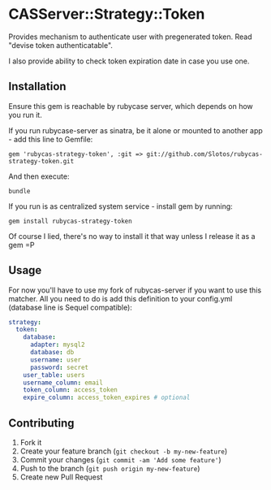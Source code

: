 # CASServer::Strategy::Token

Provides mechanism to authenticate user with pregenerated token. Read "devise token authenticatable".

I also provide ability to check token expiration date in case you use one.

## Installation

Ensure this gem is reachable by rubycase server, which depends on how you run it.

If you run rubycase-server as sinatra, be it alone or mounted to another app - add this line to Gemfile:

    gem 'rubycas-strategy-token', :git => git://github.com/Slotos/rubycas-strategy-token.git

And then execute:

    bundle

If you run is as centralized system service - install gem by running:

    gem install rubycas-strategy-token

Of course I lied, there's no way to install it that way unless I release it as a gem =P

## Usage

For now you'll have to use my fork of rubycas-server if you want to use this matcher. All you need to do is add this definition to your config.yml (database line is Sequel compatible):

````yaml
strategy:
  token:
    database:
      adapter: mysql2
      database: db
      username: user
      password: secret
    user_table: users
    username_column: email
    token_column: access_token
    expire_column: access_token_expires # optional
````

## Contributing

1. Fork it
2. Create your feature branch (`git checkout -b my-new-feature`)
3. Commit your changes (`git commit -am 'Add some feature'`)
4. Push to the branch (`git push origin my-new-feature`)
5. Create new Pull Request
